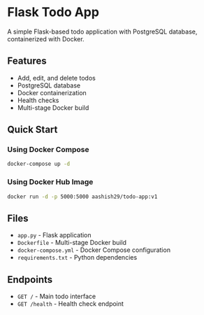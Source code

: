 # Flask Todo App

A simple Flask-based todo application with PostgreSQL database, containerized with Docker.

## Features
- Add, edit, and delete todos
- PostgreSQL database
- Docker containerization
- Health checks
- Multi-stage Docker build

## Quick Start

### Using Docker Compose
```bash
docker-compose up -d
```

### Using Docker Hub Image
```bash
docker run -d -p 5000:5000 aashish29/todo-app:v1
```

## Files
- `app.py` - Flask application
- `Dockerfile` - Multi-stage Docker build
- `docker-compose.yml` - Docker Compose configuration
- `requirements.txt` - Python dependencies

## Endpoints
- `GET /` - Main todo interface
- `GET /health` - Health check endpoint
